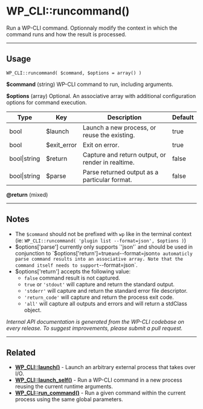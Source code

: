 # WP_CLI::runcommand()

Run a WP-CLI command. Optionnaly modify the context in which the command runs and how the result is processed.

***

## Usage

`WP_CLI::runcommand( $command, $options = array() )`

**$command** (string) WP-CLI command to run, including arguments.

**$options** (array) Optional. An associative array with additional configuration options for command execution.

Type | Key | Description | Default
------------ | ------------- | ------------ | -------------
bool | $launch | Launch a new process, or reuse the existing. | true
bool | $exit_error | Exit on error. | true
bool\|string | $return | Capture and return output, or render in realtime. | false
bool\|string | $parse | Parse returned output as a particular format. | false

**@return** (mixed)


***

## Notes

- The `$command` should not be prefixed with `wp` like in the terminal context (ie: `WP_CLI::runcommand( 'plugin list --format=json', $options )`) 
- $options['parse'] currently only supports `'json'` and should be used in conjunction to `$options['return']=true` and `--format=json` to automaticly parse command results into an associative array. Note that the command itself needs to support `--format=json`.
- $options['return'] accepts the following value:
    - `false` command result is not captured.
    - `true` or `'stdout'` will capture and return the standard output.
    - `'stderr'` will capture and return the standard error file descriptor.
    - `'return_code'` will capture and return the process exit code.
    - `'all'` will capture all outputs and errors and will return a stdClass object.


*Internal API documentation is generated from the WP-CLI codebase on every release. To suggest improvements, please submit a pull request.*


***

## Related

<ul>



<li><strong><a href="https://make.wordpress.org/cli/handbook/internal-api/wp-cli-launch/">WP_CLI::launch()</a></strong> - Launch an arbitrary external process that takes over I/O.</li>


<li><strong><a href="https://make.wordpress.org/cli/handbook/internal-api/wp-cli-launch-self/">WP_CLI::launch_self()</a></strong> - Run a WP-CLI command in a new process reusing the current runtime arguments.</li>


<li><strong><a href="https://make.wordpress.org/cli/handbook/internal-api/wp-cli-run-command/">WP_CLI::run_command()</a></strong> - Run a given command within the current process using the same global parameters.</li>



</ul>


